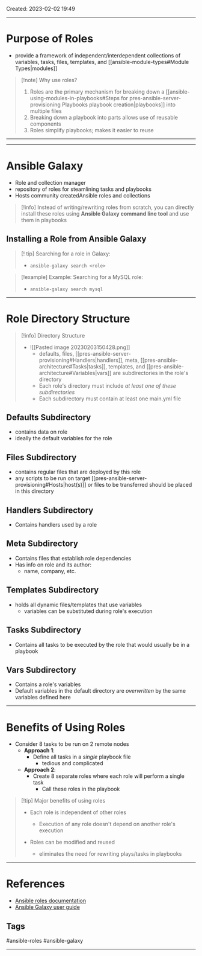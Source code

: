 Created: 2023-02-02 19:49

---
# Purpose of Roles
- provide a framework of independent/interdependent collections of variables, tasks, files, templates, and [[ansible-module-types#Module Types|modules]]
> [!note]  Why use roles?
> 1. Roles are the primary mechanism for breaking down a [[ansible-using-modules-in-playbooks#Steps for pres-ansible-server-provisioning Playbooks playbook creation|playbooks]] into multiple files
> 2. Breaking down a playbook into parts allows use of reusable components
> 3. Roles simplify playbooks; makes it easier to reuse
---

---
# Ansible Galaxy
- Role and collection manager 
- repository of roles for steamlining tasks and playbooks
- Hosts community createdAnsible roles and collections

>[!info] 
>Instead of writing/rewriting roles from scratch, you can directly install these roles using **Ansible Galaxy command line tool** and use them in playbooks

## Installing a Role from Ansible Galaxy
> [! tip] Searching for a role in Galaxy:
> - `ansible-galaxy search <role>`

> [!example] Example: Searching for a MySQL role:
> - `ansible-galaxy search mysql` 

___
# Role Directory Structure

>[!info] Directory Structure
>- ![[Pasted image 20230203150428.png]]
>	- defaults, files, [[pres-ansible-server-provisioning#Handlers|handlers]], meta, [[pres-ansible-architecture#Tasks|tasks]], templates, and [[pres-ansible-architecture#Variables|vars]] are subdirectories in the role's directory
>	- Each role's directory must include _at least one of these subdirectories_
>	- Each subdirectory must contain at least one main.yml file

## Defaults Subdirectory
- contains data on role
- ideally the default variables for the role

## Files Subdirectory
- contains regular files that are deployed by this role
- any scripts to be run on target [[pres-ansible-server-provisioning#Hosts|host(s)]] or files to be transferred should be placed in this directory

## Handlers Subdirectory
- Contains handlers used by a role

## Meta Subdirectory
- Contains files that establish role dependencies
- Has info on role and its author:
	- name, company, etc.

## Templates Subdirectory
- holds all dynamic files/templates that use variables
	- variables can be substituted during role's execution

## Tasks Subdirectory
- Contains all tasks to be executed by the role that would usually be in a playbook

## Vars Subdirectory
- Contains a role's variables
- Default variables in the default directory are _overwritten_ by the same variables defined here 
- ---
# Benefits of Using Roles

- Consider 8 tasks to be run on 2 remote nodes
	- **Approach 1**: 
		- Define all tasks in a _single_ playbook file
			- tedious and complicated
	- **Approach 2**:
		- Create 8 separate roles where each role will perform a single task
			- Call these roles in the playbook 

> [!tip] Major benefits of using roles
> - Each role is independent of other roles
> 	- Execution of any role doesn't depend on another role's execution
> 	
> - Roles can be modified and reused
> 	- eliminates the need for rewriting plays/tasks in playbooks

---
# References
- [Ansible roles documentation](https://docs.ansible.com/ansible/latest/playbook_guide/playbooks_reuse_roles.html#role-directory-structure)
- [Ansible Galaxy user guide](https://docs.ansible.com/ansible/latest/galaxy/user_guide.html)

## Tags
#ansible-roles
#ansible-galaxy

---